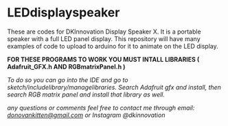 # LEDdisplayspeaker
These are codes for DKInnovation Display Speaker X. It is a portable speaker with a full LED panel display. This repository will have many examples of code to upload to arduino for it to animate on the LED display. 

**FOR THESE PROGRAMS TO WORK YOU MUST INTALL LIBRARIES ( Adafruit_GFX.h AND RGBmatrixPanel.h )**

*To do so you can go into the IDE and go to sketch/includelibrary/managelibraries. Search Adafruit gfx and install, then search RGB matrix panel and install that library as well.*

*any questions or comments feel free to contact me through email: donovankitten@gmail.com or Instagram @dkinnovation*
